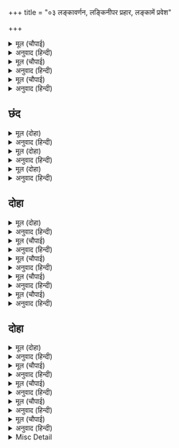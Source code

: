 +++
title = "०३ लङ्कावर्णन, लङ्किनीपर प्रहार, लङ्कामें प्रवेश"

+++


<details><summary>मूल (चौपाई)</summary>

नाना तरु फल फूल सुहाए।  
खग मृग बृंद देखि मन भाए॥  
सैल बिसाल देखि एक आगें।  
ता पर धाइ चढ़ेउ भय त्यागें॥
</details>

<details><summary>अनुवाद (हिन्दी)</summary>

अनेकों प्रकारके वृक्ष फल-फूलसे शोभित हैं। पक्षी और पशुओंके समूहको देखकर तो वे मनमें [बहुत ही] प्रसन्न हुए। सामने एक विशाल पर्वत देखकर हनुमान् जी भय त्यागकर उसपर दौड़कर जा चढ़े॥ ४॥
</details>

<details><summary>मूल (चौपाई)</summary>

उमा न कछु कपि कै अधिकाई।  
प्रभु प्रताप जो कालहि खाई॥  
गिरि पर चढ़ि लंका तेहिं देखी।  
कहि न जाइ अति दुर्ग बिसेषी॥
</details>

<details><summary>अनुवाद (हिन्दी)</summary>

[शिवजी कहते हैं—] हे उमा! इसमें वानर हनुमान् की कुछ बड़ाई नहीं है। यह प्रभुका प्रताप है, जो कालको भी खा जाता है। पर्वतपर चढ़कर उन्होंने लङ्का देखी। बहुत ही बड़ा किला है, कुछ कहा नहीं जाता॥ ५॥
</details>

<details><summary>मूल (चौपाई)</summary>

अति उतंग जलनिधि चहु पासा।  
कनक कोट कर परम प्रकासा॥
</details>

<details><summary>अनुवाद (हिन्दी)</summary>

वह अत्यन्त ऊँचा है, उसके चारों ओर समुद्र है। सोनेके परकोटे (चहारदीवारी) का परम प्रकाश हो रहा है॥ ६॥
</details>

## छंद


<details><summary>मूल (दोहा)</summary>

कनक कोट बिचित्र मनि कृत सुंदरायतना घना।  
चउहट्ट हट्ट सुबट्ट बीथीं चारु पुर बहु बिधि बना॥  
गज बाजि खच्चर निकर पदचर रथ बरूथन्हि को गनै।  
बहुरूप निसिचर जूथ अतिबल सेन बरनत नहिं बनै॥
</details>

<details><summary>अनुवाद (हिन्दी)</summary>

विचित्र मणियोंसे जड़ा हुआ सोनेका परकोटा है, उसके अंदर बहुत-से सुन्दर-सुन्दर घर हैं। चौराहे, बाजार, सुन्दर मार्ग और गलियाँ हैं; सुन्दर नगर बहुत प्रकारसे सजा हुआ है। हाथी, घोड़े, खच्चरोंके समूह तथा पैदल और रथोंके समूहोंको कौन गिन सकता है! अनेक रूपोंके राक्षसोंके दल हैं, उनकी अत्यन्त बलवती सेना वर्णन करते नहीं बनती॥ १॥
</details>

<details><summary>मूल (दोहा)</summary>

बन बाग उपबन बाटिका सर कूप बापीं सोहहीं।  
नर नाग सुर गंधर्ब कन्या रूप मुनि मन मोहहीं॥  
कहुँ माल देह बिसाल सैल समान अतिबल गर्जहीं।  
नाना अखारेन्ह भिरहिं बहुबिधि एक एकन्ह तर्जहीं॥
</details>

<details><summary>अनुवाद (हिन्दी)</summary>

वन, बाग, उपवन (बगीचे), फुलवाड़ी, तालाब, कुएँ और बावलियाँ सुशोभित हैं। मनुष्य, नाग, देवताओं और गन्धर्वोंकी कन्याएँ अपने सौन्दर्यसे मुनियोंके भी मनोंको मोहे लेती हैं। कहीं पर्वतके समान विशाल शरीरवाले बड़े ही बलवान् मल्ल (पहलवान) गरज रहे हैं। वे अनेकों अखाड़ोंमें बहुत प्रकारसे भिड़ते और एक-दूसरेको ललकारते हैं॥ २॥
</details>

<details><summary>मूल (दोहा)</summary>

करि जतन भट कोटिन्ह बिकट तन नगर चहुँ दिसि रच्छहीं।  
कहुँ महिष मानुष धेनु खर अज खल निसाचर भच्छहीं॥  
एहि लागि तुलसीदास इन्ह की कथा कछु एक है कही।  
रघुबीर सर तीरथ सरीरन्हि त्यागि गति पैहहिं सही॥
</details>

<details><summary>अनुवाद (हिन्दी)</summary>

भयंकर शरीरवाले करोड़ों योद्धा यत्न करके (बड़ी सावधानीसे) नगरकी चारों दिशाओंमें (सब ओरसे) रखवाली करते हैं। कहीं दुष्ट राक्षस भैंसों, मनुष्यों, गायों, गदहों और बकरोंको खा रहे हैं। तुलसीदासने इनकी कथा इसीलिये कुछ थोड़ी-सी कही है कि ये निश्चय ही श्रीरामचन्द्रजीके बाणरूपी तीर्थमें शरीरोंको त्यागकर परमगति पावेंगे॥ ३॥
</details>

## दोहा


<details><summary>मूल (दोहा)</summary>

पुर रखवारे देखि बहु कपि मन कीन्ह बिचार।  
अति लघु रूप धरौं निसि नगर करौं पइसार॥ ३॥
</details>

<details><summary>अनुवाद (हिन्दी)</summary>

नगरके बहुसंख्यक रखवालोंको देखकर हनुमान् जी ने मनमें विचार किया कि अत्यन्त छोटा रूप धरूँ और रातके समय नगरमें प्रवेश करूँ॥ ३॥
</details>

<details><summary>मूल (चौपाई)</summary>

मसक समान रूप कपि धरी।  
लंकहि चलेउ सुमिरि नरहरी॥  
नाम लंकिनी एक निसिचरी।  
सो कह चलेसि मोहि निंदरी॥
</details>

<details><summary>अनुवाद (हिन्दी)</summary>

हनुमान् जी मच्छरके समान (छोटा-सा) रूप धारण कर नररूपसे लीला करनेवाले भगवान् श्रीरामचन्द्रजीका स्मरण करके लङ्काको चले। [लङ्काके द्वारपर] लङ्किनी नामकी एक राक्षसी रहती थी। वह बोली—मेरा निरादर करके (बिना मुझसे पूछे) कहाँ चला जा रहा है?॥ १॥
</details>

<details><summary>मूल (चौपाई)</summary>

जानेहि नहीं मरमु सठ मोरा।  
मोर अहार जहाँ लगि चोरा॥  
मुठिका एक महा कपि हनी।  
रुधिर बमत धरनीं ढनमनी॥
</details>

<details><summary>अनुवाद (हिन्दी)</summary>

हे मूर्ख! तूने मेरा भेद नहीं जाना? जहाँतक (जितने) चोर हैं, वे सब मेरे आहार हैं। महाकपि हनुमान् जीने उसे एक घूँसा मारा, जिससे वह खूनकी उलटी करती हुई पृथ्वीपर लुढ़क पड़ी॥ २॥
</details>

<details><summary>मूल (चौपाई)</summary>

पुनि संभारि उठी सो लंका।  
जोरि पानि कर बिनय ससंका॥  
जब रावनहि ब्रह्म बर दीन्हा।  
चलत बिरंचि कहा मोहि चीन्हा॥
</details>

<details><summary>अनुवाद (हिन्दी)</summary>

वह लङ्किनी फिर अपनेको सँभालकर उठी और डरके मारे हाथ जोड़कर विनती करने लगी। [वह बोली—] रावणको जब ब्रह्माजीने वर दिया था, तब चलते समय उन्होंने मुझे राक्षसोंके विनाशकी यह पहचान बता दी थी कि—॥ ३॥
</details>

<details><summary>मूल (चौपाई)</summary>

बिकल होसि तैं कपि कें मारे।  
तब जानेसु निसिचर संघारे॥  
तात मोर अति पुन्य बहूता।  
देखेउँ नयन राम कर दूता॥
</details>

<details><summary>अनुवाद (हिन्दी)</summary>

जब तू बंदरके मारनेसे व्याकुल हो जाय, तब तू राक्षसोंका संहार हुआ जान लेना। हे तात! मेरे बड़े पुण्य हैं, जो मैं श्रीरामचन्द्रजीके दूत (आप) को नेत्रोंसे देख पायी॥ ४॥
</details>

## दोहा


<details><summary>मूल (दोहा)</summary>

तात स्वर्ग अपबर्ग सुख धरिअ तुला एक अंग।  
तूल न ताहि सकल मिलि जो सुख लव सतसंग॥ ४॥
</details>

<details><summary>अनुवाद (हिन्दी)</summary>

हे तात! स्वर्ग और मोक्षके सब सुखोंको तराजूके एक पलड़ेमें रखा जाय, तो भी वे सब मिलकर [दूसरे पलड़ेपर रखे हुए] उस सुखके बराबर नहीं हो सकते, जो लव (क्षण)-मात्रके सत्सङ्गसे होता है॥ ४॥
</details>

<details><summary>मूल (चौपाई)</summary>

प्रबिसि नगर कीजे सब काजा।  
हृदयँ राखि कोसलपुर राजा॥  
गरल सुधा रिपु करहिं मिताई।  
गोपद सिंधु अनल सितलाई॥
</details>

<details><summary>अनुवाद (हिन्दी)</summary>

अयोध्यापुरीके राजा श्रीरघुनाथजीको हृदयमें रखे हुए नगरमें प्रवेश करके सब काम कीजिये। उसके लिये विष अमृत हो जाता है, शत्रु मित्रता करने लगते हैं, समुद्र गायके खुरके बराबर हो जाता है, अग्निमें शीतलता आ जाती है॥ १॥
</details>

<details><summary>मूल (चौपाई)</summary>

गरुड़ सुमेरु रेनु सम ताही।  
राम कृपा करि चितवा जाही॥  
अति लघु रूप धरेउ हनुमाना।  
पैठा नगर सुमिरि भगवाना॥
</details>

<details><summary>अनुवाद (हिन्दी)</summary>

और हे गरुड़जी! सुमेरु पर्वत उसके लिये रजके समान हो जाता है, जिसे श्रीरामचन्द्रजीने एक बार कृपा करके देख लिया। तब हनुमान् जीने बहुत ही छोटा रूप धारण किया और भगवान् का स्मरण करके नगरमें प्रवेश किया॥ २॥
</details>

<details><summary>मूल (चौपाई)</summary>

मंदिर मंदिर प्रति करि सोधा।  
देखे जहँ तहँ अगनित जोधा॥  
गयउ दसानन मंदिर माहीं।  
अति बिचित्र कहि जात सो नाहीं॥
</details>

<details><summary>अनुवाद (हिन्दी)</summary>

उन्होंने एक-एक (प्रत्येक) महलकी खोज की। जहाँ-तहाँ असंख्य योद्धा देखे। फिर वे रावणके महलमें गये। वह अत्यन्त विचित्र था, जिसका वर्णन नहीं हो सकता॥ ३॥
</details>

<details><summary>मूल (चौपाई)</summary>

सयन किएँ देखा कपि तेही।  
मंदिर महुँ न दीखि बैदेही॥  
भवन एक पुन दीख सुहावा।  
हरि मंदिर तहँ भिन्न बनावा॥
</details>

<details><summary>अनुवाद (हिन्दी)</summary>

हनुमान् जीने उस (रावण) को शयन किये देखा; परन्तु महलमें जानकीजी नहीं दिखायी दीं। फिर एक सुन्दर महल दिखायी दिया। वहाँ (उसमें) भगवान् का एक अलग मन्दिर बना हुआ था॥ ४॥
</details>

<details><summary>Misc Detail</summary>


</details>
